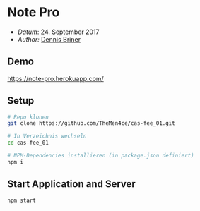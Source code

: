 # Note Pro

* *Datum*: 24. September 2017
* *Author:* [Dennis Briner](https://github.com/TheMen4ce)

## Demo
https://note-pro.herokuapp.com/

## Setup

```bash
# Repo klonen
git clone https://github.com/TheMen4ce/cas-fee_01.git

# In Verzeichnis wechseln
cd cas-fee_01

# NPM-Dependencies installieren (in package.json definiert)
npm i
```

## Start Application and Server

```bash
npm start
```
